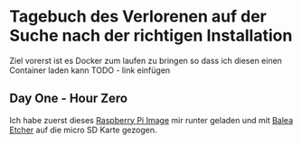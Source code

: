 # Tagebuch des Verlorenen auf der Suche nach der richtigen Installation

Ziel vorerst ist es Docker zum laufen zu bringen so dass ich diesen einen Container laden kann
TODO - link einfügen

## Day One - Hour Zero
Ich habe zuerst dieses [Raspberry Pi Image](https://downloads.raspberrypi.org/raspios_arm64/images/raspios_arm64-2022-01-28/) mir runter geladen und mit [Balea Etcher](https://www.balena.io/etcher/) auf die micro SD Karte gezogen.
